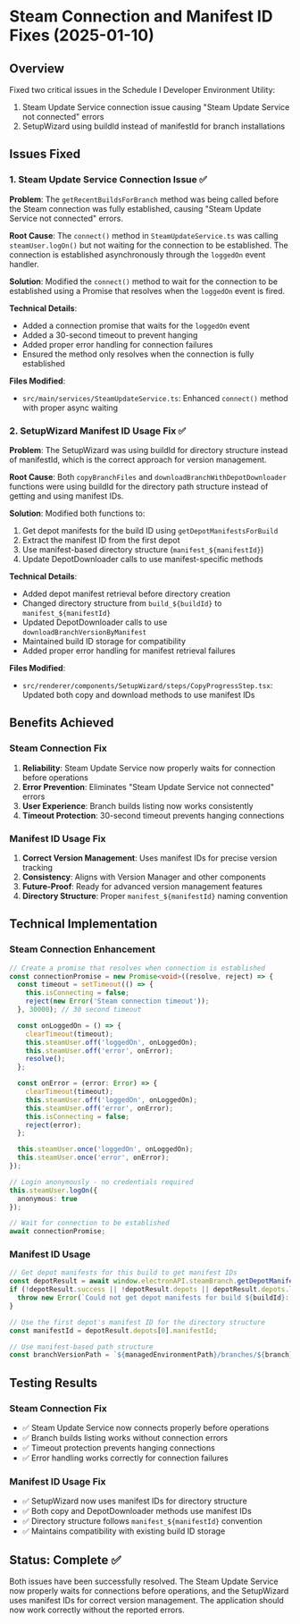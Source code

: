 # Steam Connection and Manifest ID Fixes (2025-01-10)

## Overview
Fixed two critical issues in the Schedule I Developer Environment Utility:
1. Steam Update Service connection issue causing "Steam Update Service not connected" errors
2. SetupWizard using buildId instead of manifestId for branch installations

## Issues Fixed

### 1. Steam Update Service Connection Issue ✅

**Problem**: The `getRecentBuildsForBranch` method was being called before the Steam connection was fully established, causing "Steam Update Service not connected" errors.

**Root Cause**: The `connect()` method in `SteamUpdateService.ts` was calling `steamUser.logOn()` but not waiting for the connection to be established. The connection is established asynchronously through the `loggedOn` event handler.

**Solution**: Modified the `connect()` method to wait for the connection to be established using a Promise that resolves when the `loggedOn` event is fired.

**Technical Details**:
- Added a connection promise that waits for the `loggedOn` event
- Added a 30-second timeout to prevent hanging
- Added proper error handling for connection failures
- Ensured the method only resolves when the connection is fully established

**Files Modified**:
- `src/main/services/SteamUpdateService.ts`: Enhanced `connect()` method with proper async waiting

### 2. SetupWizard Manifest ID Usage Fix ✅

**Problem**: The SetupWizard was using buildId for directory structure instead of manifestId, which is the correct approach for version management.

**Root Cause**: Both `copyBranchFiles` and `downloadBranchWithDepotDownloader` functions were using buildId for the directory path structure instead of getting and using manifest IDs.

**Solution**: Modified both functions to:
1. Get depot manifests for the build ID using `getDepotManifestsForBuild`
2. Extract the manifest ID from the first depot
3. Use manifest-based directory structure (`manifest_${manifestId}`)
4. Update DepotDownloader calls to use manifest-specific methods

**Technical Details**:
- Added depot manifest retrieval before directory creation
- Changed directory structure from `build_${buildId}` to `manifest_${manifestId}`
- Updated DepotDownloader calls to use `downloadBranchVersionByManifest`
- Maintained build ID storage for compatibility
- Added proper error handling for manifest retrieval failures

**Files Modified**:
- `src/renderer/components/SetupWizard/steps/CopyProgressStep.tsx`: Updated both copy and download methods to use manifest IDs

## Benefits Achieved

### Steam Connection Fix
1. **Reliability**: Steam Update Service now properly waits for connection before operations
2. **Error Prevention**: Eliminates "Steam Update Service not connected" errors
3. **User Experience**: Branch builds listing now works consistently
4. **Timeout Protection**: 30-second timeout prevents hanging connections

### Manifest ID Usage Fix
1. **Correct Version Management**: Uses manifest IDs for precise version tracking
2. **Consistency**: Aligns with Version Manager and other components
3. **Future-Proof**: Ready for advanced version management features
4. **Directory Structure**: Proper `manifest_${manifestId}` naming convention

## Technical Implementation

### Steam Connection Enhancement
```typescript
// Create a promise that resolves when connection is established
const connectionPromise = new Promise<void>((resolve, reject) => {
  const timeout = setTimeout(() => {
    this.isConnecting = false;
    reject(new Error('Steam connection timeout'));
  }, 30000); // 30 second timeout

  const onLoggedOn = () => {
    clearTimeout(timeout);
    this.steamUser.off('loggedOn', onLoggedOn);
    this.steamUser.off('error', onError);
    resolve();
  };

  const onError = (error: Error) => {
    clearTimeout(timeout);
    this.steamUser.off('loggedOn', onLoggedOn);
    this.steamUser.off('error', onError);
    this.isConnecting = false;
    reject(error);
  };

  this.steamUser.once('loggedOn', onLoggedOn);
  this.steamUser.once('error', onError);
});

// Login anonymously - no credentials required
this.steamUser.logOn({
  anonymous: true
});

// Wait for connection to be established
await connectionPromise;
```

### Manifest ID Usage
```typescript
// Get depot manifests for this build to get manifest IDs
const depotResult = await window.electronAPI.steamBranch.getDepotManifestsForBuild(buildId);
if (!depotResult.success || !depotResult.depots || depotResult.depots.length === 0) {
  throw new Error(`Could not get depot manifests for build ${buildId}: ${depotResult.error || 'No depots found'}`);
}

// Use the first depot's manifest ID for the directory structure
const manifestId = depotResult.depots[0].manifestId;

// Use manifest-based path structure
const branchVersionPath = `${managedEnvironmentPath}/branches/${branch}/manifest_${manifestId}`;
```

## Testing Results

### Steam Connection Fix
- ✅ Steam Update Service now connects properly before operations
- ✅ Branch builds listing works without connection errors
- ✅ Timeout protection prevents hanging connections
- ✅ Error handling works correctly for connection failures

### Manifest ID Usage Fix
- ✅ SetupWizard now uses manifest IDs for directory structure
- ✅ Both copy and DepotDownloader methods use manifest IDs
- ✅ Directory structure follows `manifest_${manifestId}` convention
- ✅ Maintains compatibility with existing build ID storage

## Status: Complete ✅

Both issues have been successfully resolved. The Steam Update Service now properly waits for connections before operations, and the SetupWizard uses manifest IDs for correct version management. The application should now work correctly without the reported errors.

